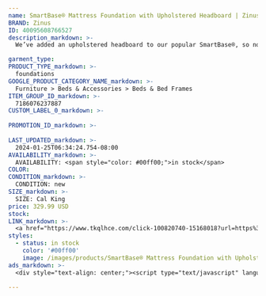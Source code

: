 ```yaml
---
name: SmartBase® Mattress Foundation with Upholstered Headboard | Zinus Cal King
BRAND: Zinus
ID: 40095608766527
description_markdown: >-
  We’ve added an upholstered headboard to our popular SmartBase®, so now our most practical foundation is also design-forward. With the soft grey foam upholstery, you can now rest and relax comfortably while reading or watching a movie in bed as well as adjust the headboard up or down for four different heights depending on the height of your mattress. Featuring a clean and open design, this metal frame fits in a variety of room styles and comes with its signature full foot of underbed clearance space.

garment_type:
PRODUCT_TYPE_markdown: >-
  foundations
GOOGLE_PRODUCT_CATEGORY_NAME_markdown: >-
  Furniture > Beds & Accessories > Beds & Bed Frames
ITEM_GROUP_ID_markdown: >-
  7186076237887
CUSTOM_LABEL_0_markdown: >-
  
PROMOTION_ID_markdown: >-
  
LAST_UPDATED_markdown: >-
  2024-01-25T06:34:24.754-08:00
AVAILABILITY_markdown: >-
  AVAILABILITY: <span style="color: #00ff00;">in stock</span>
COLOR:
CONDITION_markdown: >-
  CONDITION: new
SIZE_markdown: >-
  SIZE: Cal King
price: 329.99 USD
stock: 
LINK_markdown: >-
  <a href="https://www.tkqlhce.com/click-100820740-15168018?url=https%3A%2F%2Fwww.zinus.com%2Fproducts%2Fsmartbase-mattress-foundation-with-upholstered-headboard%3Fvariant%3D40095608766527" target="_blank" style="display: inline-block; padding: 10px 20px; font-size: 16px; text-align: center; text-decoration: none; cursor: pointer; border: 1px solid #3498db; color: #3498db; background-color: #fff; border-radius: 5px; transition: background-color 0.3s;">Go to Product</a>
styles:
  - status: in stock
    color: '#00ff00'
    image: /images/products/SmartBase® Mattress Foundation with Upholstered Headboard _ Zinus Cal King/SmartBasewithUpholsteredHeadboard_zinus.com_-1.jpg
ads_markdown: >-
  <div style="text-align: center;"><script type="text/javascript" language="javascript" src="https://www.kqzyfj.com/placeholder-53972247?target=_top&mouseover=N"></script></div>

---
```

